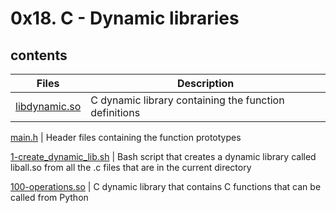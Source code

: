 # 0x18. C - Dynamic libraries

##  contents
Files | Description
----- | -----------
[libdynamic.so](./libdynamic.so) | C dynamic library containing the function definitions

[main.h](./main.h) | Header files containing the function prototypes

[1-create_dynamic_lib.sh](./1-create_dynamic_lib.sh) | Bash script that creates a dynamic library called liball.so from all the .c files that are in the current directory

[100-operations.so](./100-operations.so) | C dynamic library that contains C functions that can be called from Python
